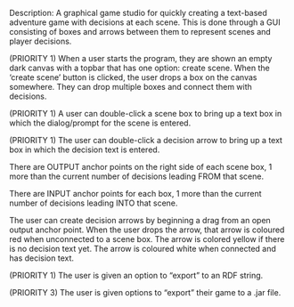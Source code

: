 Description: A graphical game studio for quickly creating a text-based adventure game with decisions at each scene. This is done through a GUI consisting of boxes and arrows between them to represent scenes and player decisions.

(PRIORITY 1) When a user starts the program, they are shown an empty dark canvas with a topbar that has one option: create scene. When the ‘create scene’ button is clicked, the user drops a box on the canvas somewhere.  They can drop multiple boxes and connect them with decisions.

(PRIORITY 1) A user can double-click a scene box to bring up a text box in which the dialog/prompt for the scene is entered.

(PRIORITY 1) The user can double-click a decision arrow to bring up a text box in which the decision text is entered.

There are OUTPUT anchor points on the right side of each scene box, 1 more than the current number of decisions leading FROM that scene.

There are INPUT anchor points for each box, 1 more than the current number of decisions leading INTO that scene.

The user can create decision arrows by beginning a drag from an open output anchor point. When the user drops the arrow, that arrow is coloured red when unconnected to a scene box. The arrow is colored yellow if there is no decision text yet. The arrow is coloured white when connected and has decision text.

(PRIORITY 1) The user is given an option to “export” to an RDF string.

(PRIORITY 3) The user is given options to “export” their game to a .jar file.
